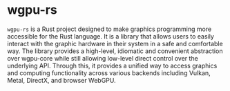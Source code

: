 # wgpu-rs

`wgpu-rs` is a Rust project designed to make graphics programming more accessible for the Rust language. It is a library that allows users to easily interact with the graphic hardware in their system in a safe and comfortable way. The library provides a high-level, idiomatic and convenient abstraction over wgpu-core while still allowing low-level direct control over the underlying API. Through this, it provides a unified way to access graphics and computing functionality across various backends including Vulkan, Metal, DirectX, and browser WebGPU.

